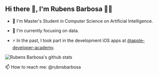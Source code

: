 ## Hi there 👋, I'm Rubens Barbosa :man_technologist:

* 🔭 I'm Master's Student in Computer Science on Artificial Intelligence.

* 🌱 I'm currently focusing on data.

* ⚡ In the past, I took part in the development iOS apps at [@apple-developer-academy](https://github.com/apple-developer-academy).

![Rubens Barbosa's github stats](https://github-readme-stats.vercel.app/api?username=rubnsbarbosa&show_icons=true&count_private=true&hide=contribs)

📫 How to reach me: @rubnsbarbosa

<!--
**rubnsbarbosa/rubnsbarbosa** is a ✨ _special_ ✨ repository because its `README.md` (this file) appears on your GitHub profile.

Here are some ideas to get you started:

- 🔭 I’m currently working on ...
- 🌱 I’m currently learning ...
- 👯 I’m looking to collaborate on ...
- 🤔 I’m looking for help with ...
- 💬 Ask me about ...
- 📫 How to reach me: ...
- 😄 Pronouns: ...
- ⚡ Fun fact: ...
&hide=stars,commits,prs,issues
-->

